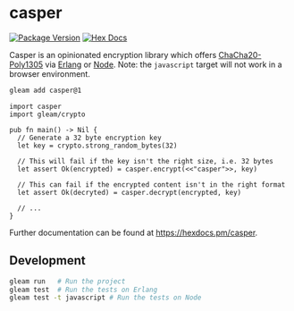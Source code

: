 # casper

[![Package Version](https://img.shields.io/hexpm/v/casper)](https://hex.pm/packages/casper)
[![Hex Docs](https://img.shields.io/badge/hex-docs-ffaff3)](https://hexdocs.pm/casper/)

Casper is an opinionated encryption library which offers
[ChaCha20-Poly1305][chacha20-poly1305] via [Erlang][erlang-crypto] or
[Node][node-crypto]. Note: the `javascript` target will not work in a browser
environment.

```sh
gleam add casper@1
```

```gleam
import casper
import gleam/crypto

pub fn main() -> Nil {
  // Generate a 32 byte encryption key
  let key = crypto.strong_random_bytes(32)

  // This will fail if the key isn't the right size, i.e. 32 bytes
  let assert Ok(encrypted) = casper.encrypt(<<"casper">>, key)

  // This can fail if the encrypted content isn't in the right format
  let assert Ok(decryted) = casper.decrypt(encrypted, key)

  // ...
}
```

Further documentation can be found at <https://hexdocs.pm/casper>.

## Development

```sh
gleam run   # Run the project
gleam test  # Run the tests on Erlang
gleam test -t javascript # Run the tests on Node
```

[chacha20-poly1305]: https://en.wikipedia.org/wiki/ChaCha20-Poly1305
[erlang-crypto]: https://www.erlang.org/doc/apps/crypto/crypto.html
[node-crypto]: https://nodejs.org/api/crypto.html
